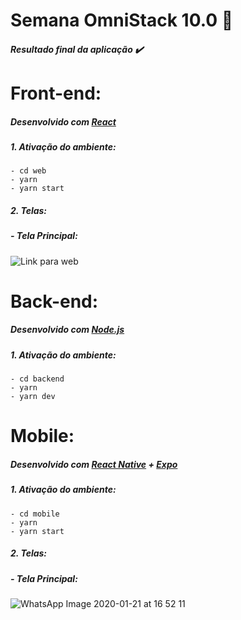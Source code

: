 # Semana OmniStack 10.0 🚀
##### Resultado final da aplicação :heavy_check_mark:

# Front-end:
##### Desenvolvido com [React](https://pt-br.reactjs.org/)

##### 1. Ativação do ambiente:
```
- cd web
- yarn
- yarn start
```
##### 2. Telas:
##### - Tela Principal:
![Link para web](https://user-images.githubusercontent.com/33940202/77376718-c436ef80-6d4f-11ea-8fc2-3c35bb0627b8.png)

# Back-end:
##### Desenvolvido com [Node.js](https://nodejs.org/en/)
##### 1. Ativação do ambiente:
```
- cd backend
- yarn
- yarn dev
```

# Mobile:
##### Desenvolvido com [React Native](https://reactnative.dev/) + [Expo](https://expo.io/)
##### 1. Ativação do ambiente:
```
- cd mobile
- yarn
- yarn start
```
##### 2. Telas:
##### - Tela Principal:
![WhatsApp Image 2020-01-21 at 16 52 11](https://user-images.githubusercontent.com/33940202/77376853-2a237700-6d50-11ea-9105-e10005ceeab0.jpeg)
